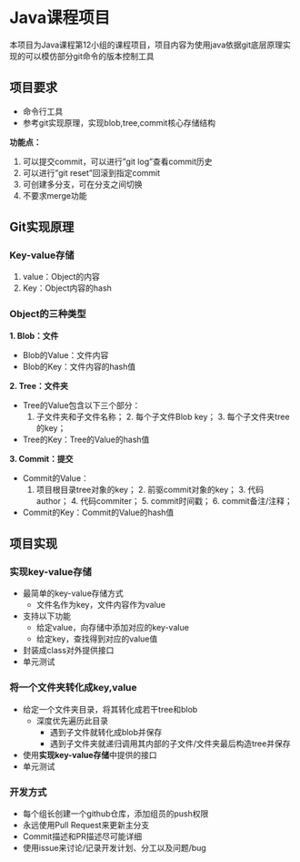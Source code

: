 # Java课程项目

本项目为Java课程第12小组的课程项目，项目内容为使用java依据git底层原理实现的可以模仿部分git命令的版本控制工具

## 项目要求

- 命令行工具
- 参考git实现原理，实现blob,tree,commit核心存储结构

**功能点：**

  1. 可以提交commit，可以进行”git log”查看commit历史
  2. 可以进行”git reset”回滚到指定commit
  3. 可创建多分支，可在分支之间切换
  4. 不要求merge功能

## Git实现原理

### **Key-value存储**

1. value：Object的内容
2. Key：Object内容的hash

### **Object的三种类型**

**1. Blob：文件**

- Blob的Value：文件内容
- Blob的Key：文件内容的hash值

**2. Tree：文件夹**

- Tree的Value包含以下三个部分：
  1. 子文件夹和子文件名称；
     2. 每个子文件Blob key；
     3. 每个子文件夹tree的key；
- Tree的Key：Tree的Value的hash值

**3. Commit：提交**

- Commit的Value：
  1. 项目根目录tree对象的key；
     2. 前驱commit对象的key；
     3. 代码author；
     4. 代码commiter；
     5. commit时间戳；
     6. commit备注/注释；
- Commit的Key：Commit的Value的hash值

## 项目实现

### 实现key-value存储

- 最简单的key-value存储方式
  - 文件名作为key，文件内容作为value
- 支持以下功能
  - 给定value，向存储中添加对应的key-value
  - 给定key，查找得到对应的value值
- 封装成class对外提供接口
- 单元测试

### 将一个文件夹转化成key,value

- 给定一个文件夹目录，将其转化成若干tree和blob
  - 深度优先遍历此目录
    - 遇到子文件就转化成blob并保存
    - 遇到子文件夹就递归调用其内部的子文件/文件夹最后构造tree并保存
- 使用**实现key-value存储**中提供的接口
- 单元测试

### 开发方式

- 每个组长创建一个github仓库，添加组员的push权限
- 永远使用Pull Request来更新主分支
- Commit描述和PR描述尽可能详细
- 使用issue来讨论/记录开发计划、分工以及问题/bug
